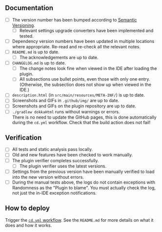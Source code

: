 ## Documentation
* [ ] The version number has been bumped according to [Semantic Versioning](https://semver.org/).  
  * [ ] Relevant settings upgrade converters have been implemented and tested.
* [ ] Dependency version numbers have been updated in multiple locations where appropriate. Re-read and re-check all the relevant notes.
* [ ] `README.md` is up to date.
  * [ ] The acknowledgements are up to date.
* [ ] `CHANGELOG.md` is up to date.
  * [ ] The change notes look fine when viewed in the IDE after loading the plugin.
  * [ ] All subsections use bullet points, even those with only one entry. (Otherwise, the subsection does not show up when viewed in the IDE.)
* [ ] `description.html` (in `src/main/resources/META-INF/`) is up to date.
* [ ] Screenshots and GIFs in `.github/img/` are up to date.
* [ ] Screenshots and GIFs on the plugin repository are up to date.
  <!--
  How to update screenshots:
  * Set the global UI scale to 200% before recording/screenshotting to ensure high-resolution images.
  * Use the project in `src/test/resources/screenshots/` to store code snippets in.
    Do not store `.idea/`, `.gradle`, and similar build files in this project.
  * Hide (inlay) hints and set font size to 20.
  * Distance between bottom of "Refresh" button and top of button bar at bottom is 50 pixels, or the original distance, whichever is smaller.
  * On Linux, the screen can be recorded using [peek](https://github.com/phw/peek) or
    [SimpleScreenRecorder](https://www.maartenbaert.be/simplescreenrecorder/).
  * Reducing GIF size is a difficult process.
    The following seems to work fine:
    1. `for f in ./*.webm; do ffmpeg -y -i "$f" -vf "fps=10,scale=768:-1:flags=lanczos,split[s0][s1];[s0]palettegen[p];[s1][p]paletteuse" -loop 0 "${f%.*}.gif"; done`
    2. Go to [ezgif](https://ezgif.com/optimize) and upload the GIF to reduce in size.
    3. Apply the following optimisations in question; after each result, you can click "Optimize" to apply another filter:
       1. "Color Reduction" to 64 colours
       2. "Optimize Transparency" with 2% fuzz
       3. "Lossy GIF" with compression level 30
  -->
* [ ] `./gradlew dokkaHtml` runs without warnings or errors.  
  There is no need to update the GitHub pages, this is done automatically during the `cd.yml` workflow.
  Check that the build action does not fail!

## Verification
* [ ] All tests and static analysis pass locally.
* [ ] Old and new features have been checked to work manually.
* [ ] The plugin verifier completes successfully.
  * [ ] The plugin verifier uses the latest versions.
* [ ] Settings from the previous version have been manually verified to load into the new version without errors.
* [ ] During the manual tests above, the logs do not contain exceptions with Randomness as the "Plugin to blame". You must actually check the log, not just the in-IDE exception notifications.

## How to deploy
Trigger the [`cd.yml` workflow](https://github.com/fwdekker/intellij-randomness/actions/workflows/cd.yml).
See the `README.md` for more details on what it does and how it works.
